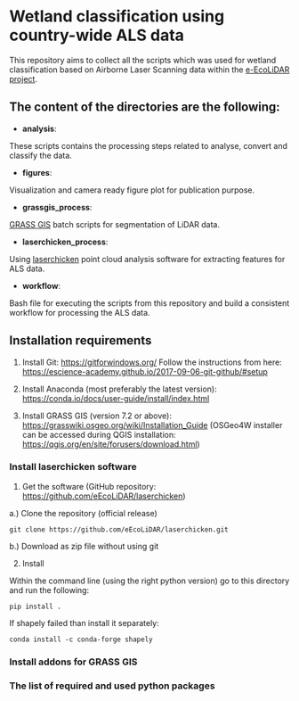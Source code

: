 # Wetland classification using country-wide ALS data

This repository aims to collect all the scripts which was used for wetland classification based on Airborne Laser Scanning data within the [e-EcoLiDAR project](https://www.esciencecenter.nl/project/eecolidar).

## **The content of the directories are the following:**

- **analysis**:

These scripts contains the processing steps related to analyse, convert and classify the data.

- **figures**:

Visualization and camera ready figure plot for publication purpose.

- **grassgis_process**:

[GRASS GIS](https://grass.osgeo.org/) batch scripts for segmentation of LiDAR data. 

- **laserchicken_process**:

Using [laserchicken](https://github.com/eEcoLiDAR/laserchicken) point cloud analysis software for extracting features for ALS data. 

- **workflow**:

Bash file for executing the scripts from this repository and build a consistent workflow for processing the ALS data. 

## **Installation requirements**

1. Install Git: https://gitforwindows.org/
Follow the instructions from here: https://escience-academy.github.io/2017-09-06-git-github/#setup

2. Install Anaconda (most preferably the latest version): https://conda.io/docs/user-guide/install/index.html

3. Install GRASS GIS (version 7.2 or above): https://grasswiki.osgeo.org/wiki/Installation_Guide (OSGeo4W installer can be accessed during QGIS installation: https://qgis.org/en/site/forusers/download.html)

### Install laserchicken software

1. Get the software (GitHub repository: https://github.com/eEcoLiDAR/laserchicken)

a.) Clone the repository (official release)

```
git clone https://github.com/eEcoLiDAR/laserchicken.git
```

b.) Download as zip file without using git

2. Install

Within the command line (using the right python version) go to this directory and run the following:

```
pip install .
```

If shapely failed than install it separately:
```
conda install -c conda-forge shapely
```

### Install addons for GRASS GIS

### The list of required and used python packages


